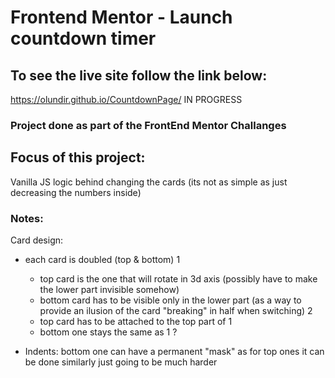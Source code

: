 # Frontend Mentor - Launch countdown timer

## To see the live site follow the link below:

https://olundir.github.io/CountdownPage/ IN PROGRESS

### Project done as part of the FrontEnd Mentor Challanges

## Focus of this project:

Vanilla JS logic behind changing the cards (its not as simple as just decreasing the numbers inside)

### Notes:

Card design:

- each card is doubled (top & bottom)
  1

  - top card is the one that will rotate in 3d axis (possibly have to make the lower part invisible somehow)
  - bottom card has to be visible only in the lower part (as a way to provide an ilusion of the card "breaking" in half when switching)
    2
  - top card has to be attached to the top part of 1
  - bottom one stays the same as 1 ?

- Indents: bottom one can have a permanent "mask" as for top ones it can be done similarly just going to be much harder
